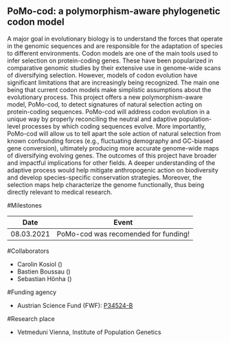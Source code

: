 ## PoMo-cod: a polymorphism-aware phylogenetic codon model

A major goal in evolutionary biology is to understand the forces that operate in the genomic sequences and are responsible for the adaptation of species to different environments. Codon models are one of the main tools used to infer selection on protein-coding genes. These have been popularized in comparative genomic studies by their extensive use in genome-wide scans of diversifying selection. However, models of codon evolution have significant limitations that are increasingly being recognized. The main one being that current codon models make simplistic assumptions about the evolutionary process. This project offers a new polymorphism-aware model, PoMo-cod, to detect signatures of natural selection acting on protein-coding sequences. PoMo-cod will address codon evolution in a unique way by properly reconciling the neutral and adaptive population-level processes by which coding sequences evolve. More importantly, PoMo-cod will allow us to tell apart the sole action of natural selection from known confounding forces (e.g., fluctuating demography and GC-biased gene conversion), ultimately producing more accurate genome-wide maps of diversifying evolving genes. The outcomes of this project have broader and impactful implications for other fields. A deeper understanding of the adaptive process would help mitigate anthropogenic action on biodiversity and develop species-specific conservation strategies. Moreover, the selection maps help characterize the genome functionally, thus being directly relevant to medical research. 




#Milestones

| Date  | Event  |
|---|---|
| 08.03.2021   | PoMo-cod was recomended for funding!  |

#Collaborators

* Carolin Kosiol ()
* Bastien Boussau ()
* Sebastian Hönha ()

#Funding agency

* Austrian Science Fund (FWF): [P34524-B](https://pf.fwf.ac.at/en/research-in-practice/project-finder/53000)

#Research place

* Vetmeduni Vienna, Institute of Population Genetics